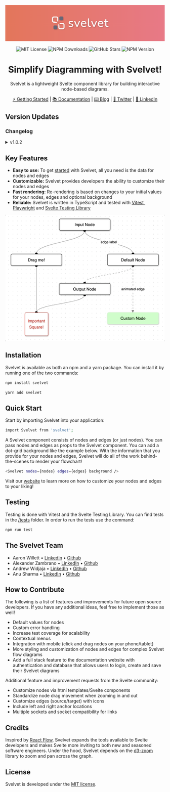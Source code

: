 <div align="center">

![banner](./src/assets/banner.png)

![MIT License](https://img.shields.io/badge/license-MIT-%23fb7182)
![NPM Downloads](https://img.shields.io/npm/dt/svelvet?color=%23fb7182&label=downloads)
![GitHub Stars](https://img.shields.io/github/stars/oslabs-beta/svelvet?color=%23fb7182)
![NPM Version](https://img.shields.io/npm/v/svelvet?color=%23fb7182&label=version)

# Simplify Diagramming with Svelvet!

Svelvet is a lightweight Svelte component library for building interactive node-based diagrams.

[⚡ Getting Started](https://svelvet.io/docs/installation/) | [📚 Documentation](https://svelvet.io/docs/core-concepts/) | [⌨️ Blog](https://medium.com/@alexander.zambrano/simplify-application-diagramming-with-svelvet-a8f664731243) | [💬 Twitter](https://twitter.com/svelvet_oslabs) | [💼 LinkedIn](https://www.linkedin.com/company/svelvet/)

</div>

## Version Updates 

### Changelog 
<details><summary>v1.0.2</summary>
<ul>
  <li>Fixed bug with importing types for TypeScript applications</li>
  <li>Added a 'borderRadius' customization option for nodes</li>
  <li>Fixed SVG zoom/pan bug (zoom/pan is now limited to Svelvet component only)</li> 
</ul>
</details>

## Key Features

- **Easy to use:** To get [started](https://svelvet.io/docs/basic-usage/) with Svelvet, all you need is the data for nodes and edges
- **Customizable:** Svelvet provides developers the ability to customize their nodes and edges
- **Fast rendering:** Re-rendering is based on changes to your initial values for your nodes, edges and optional background
- **Reliable:** Svelvet is written in TypeScript and tested with [Vitest](https://vitest.dev/), [Playwright](https://playwright.dev/) and [Svelte Testing Library](https://testing-library.com/docs/svelte-testing-library/intro/)

![screenshot](./src/assets/readme-gif.gif)

## Installation

Svelvet is available as both an npm and a yarn package. You can install it by running one of the two commands:

```bash
npm install svelvet
```

```bash
yarn add svelvet
```

## Quick Start

Start by importing Svelvet into your application:

```bash
import Svelvet from 'svelvet';
```

A Svelvet component consists of nodes and edges (or just nodes). You can pass nodes and edges as props to the Svelvet component. You can add a dot-grid background like the example below. With the information that you provide for your nodes and edges, Svelvet will do all of the work behind-the-scenes to render your flowchart!

```bash
<Svelvet nodes={nodes} edges={edges} background />
```

Visit our [website](https://svelvet.io) to learn more on how to customize your nodes and edges to your liking!

## Testing

Testing is done with Vitest and the Svelte Testing Library. You can find tests in the [/tests](https://github.com/oslabs-beta/Svelvet/tree/main/tests) folder. In order to run the tests use the command:

```bash
npm run test
```

## The Svelvet Team

- Aaron Willett • [LinkedIn](https://www.linkedin.com/in/awillettnyc/) • [Github](https://github.com/awillettnyc)
- Alexander Zambrano • [LinkedIn](https://www.linkedin.com/in/alexander-z-8b7716b0/) • [Github](https://github.com/azambran21)
- Andrew Widjaja • [LinkedIn](https://www.linkedin.com/in/andrew-widjaja/) • [Github](https://github.com/andrew-widjaja)
- Anu Sharma • [LinkedIn](https://www.linkedin.com/in/anu-sharma-6936a686/) • [Github](https://github.com/anulepau)

## How to Contribute

The following is a list of features and improvements for future open source developers. If you have any additional ideas, feel free to implement those as well!

- Default values for nodes
- Custom error handling
- Increase test coverage for scalability
- Contextual menus
- Integration with mobile (click and drag nodes on your phone/tablet)
- More styling and customization of nodes and edges for complex Svelvet flow diagrams
- Add a full stack feature to the documentation website with authentication and database that allows users to login, create and save their Svelvet diagrams

Additional feature and improvement requests from the Svelte community: 

- Customize nodes via html templates/Svelte components
- Standardize node drag movement when zooming in and out
- Customize edges (source/target) with icons 
- Include left and right anchor locations 
- Multiple sockets and socket compatibility for links

## Credits

Inspired by [React Flow](https://github.com/wbkd/react-flow), Svelvet expands the tools available to Svelte developers and makes Svelte more inviting to both new and seasoned software engineers. Under the hood, Svelvet depends on the [d3-zoom](https://github.com/d3/d3-zoom) library to zoom and pan across the graph.

## License

Svelvet is developed under the [MIT license](https://github.com/oslabs-beta/Svelvet/blob/main/LICENSE).
